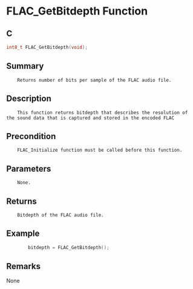 # FLAC_GetBitdepth Function

## C

```c
int8_t FLAC_GetBitdepth(void);
```

## Summary
        Returns number of bits per sample of the FLAC audio file.

## Description
        This function returns bitdepth that describes the resolution of the sound data that is captured and stored in the encoded FLAC 

## Precondition
        FLAC_Initialize function must be called before this function.

## Parameters
        None.
        
## Returns
        Bitdepth of the FLAC audio file.
     
## Example
     
```c
        bitdepth = FLAC_GetBitdepth();
```
## Remarks
None